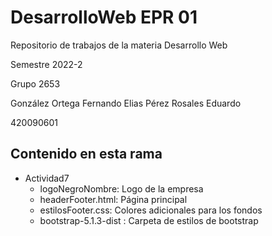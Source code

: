# DesarrolloWeb EPR 01
Repositorio de trabajos de la materia Desarrollo Web  

Semestre 2022-2  

Grupo 2653

González Ortega Fernando Elias
Pérez Rosales Eduardo  


420090601

## Contenido en esta rama

- Actividad7
    * logoNegroNombre: Logo de la empresa
    * headerFooter.html: Página principal
    * estilosFooter.css: Colores adicionales para los fondos
    * bootstrap-5.1.3-dist : Carpeta de estilos de bootstrap
